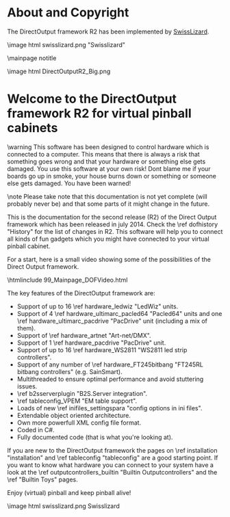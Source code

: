 ﻿About and Copyright
=====
The DirectOutput framework R2 has been implemented by <a target="_blank" href="http://vpuniverse.com/forums/user/668-swisslizard/">SwissLizard</a>. 

\image html swisslizard.png "Swisslizard"



\mainpage notitle

\image html DirectOutputR2_Big.png 

Welcome to the DirectOutput framework R2 for virtual pinball cabinets
=====================================================================

\warning This software has been designed to control hardware which is connected to a computer. This means that there is always a risk that something goes wrong and that your hardware or something else gets damaged. You use this software at your own risk! Dont blame me if your boards go up in smoke, your house burns down or something or someone else gets damaged. You have been warned! 

\note Please take note that this documentation is not yet complete (will probably never be) and that some parts of it might change in the future. 

This is the documentation for the second release (R2) of the Direct Output framework which has been released in july 2014. Check the \ref dofhistory "History" for the list of changes in R2. This software will help you to connect all kinds of fun gadgets which you might have connected to your virtual pinball cabinet. 

For a start, here is a small video showing some of the possibilities of the Direct Output framework.

\htmlinclude 99_Mainpage_DOFVideo.html

The key features of the DirectOutput framework are:

* Support of up to 16 \ref hardware_ledwiz "LedWiz" units.
* Support of 4 \ref hardware_ultimarc_pacled64 "Pacled64" units and one \ref hardware_ultimarc_pacdrive "PacDrive" unit (including a mix of them).
* Support of \ref hardware_artnet "Art-net/DMX".
* Support of 1 \ref hardware_pacdrive "PacDrive" unit.
* Support of up to 16 \ref hardware_WS2811 "WS2811 led strip controllers".
* Support of any number of \ref hardware_FT245bitbang "FT245RL bitbang controllers" (e.g. SainSmart).
* Multithreaded to ensure optimal performance and avoid stuttering issues.
* \ref b2sserverplugin "B2S.Server integration".
* \ref tableconfig_VPEM "EM table support".
* Loads of new \ref inifiles_settingspara "config options in ini files".
* Extendable object oriented architecture.
* Own more powerfull XML config file format.
* Coded in C#.
* Fully documented code (that is what you're looking at).

If you are new to the DirectOutput framework the pages on \ref installation "installation" and \ref tableconfig "tableconfig" are a good starting point. If you want to know what hardware you can connect to your system have a look at the \ref outputcontrollers_builtin "Builtin Outputcontrollers" and the \ref "Builtin Toys" pages.

Enjoy (virtual) pinball and keep pinball alive!

\image html swisslizard.png Swisslizard
